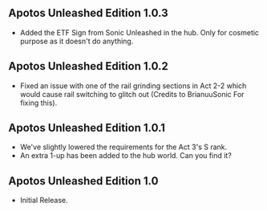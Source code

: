 ## Apotos Unleashed Edition 1.0.3

- Added the ETF Sign from Sonic Unleashed in the hub. Only for cosmetic purpose as it doesn't do anything.

## Apotos Unleashed Edition 1.0.2

- Fixed an issue with one of the rail grinding sections in Act 2-2 which would cause rail switching to glitch out (Credits to BrianuuSonic For fixing this).


## Apotos Unleashed Edition 1.0.1

- We've slightly lowered the requirements for the Act 3's S rank.
- An extra 1-up has been added to the hub world. Can you find it?


## Apotos Unleashed Edition 1.0

- Initial Release.

